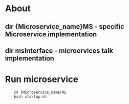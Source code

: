 # About
## dir {Microservice_name}MS - specific Microservice implementation
## dir msInterface - microervices talk implementation

# Run microservice
```
    cd {Microservice_name}MS
    bash startup.sh
```